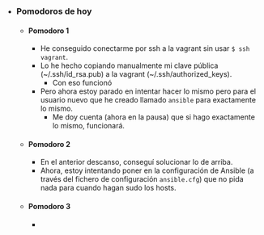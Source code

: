- ### Pomodoros de hoy
	- #### Pomodoro 1
		- He conseguido conectarme por ssh a la vagrant sin usar `$ ssh vagrant`.
		- Lo he hecho copiando manualmente mi clave pública (~/.ssh/id_rsa.pub) a la vagrant (~/.ssh/authorized_keys).
			- Con eso funcionó
		- Pero ahora estoy parado en intentar hacer lo mismo pero para el usuario nuevo que he creado llamado `ansible` para exactamente lo mismo.
			- Me doy cuenta (ahora en la pausa) que si hago exactamente lo mismo, funcionará.
	- #### Pomodoro 2
		- En el anterior descanso, conseguí solucionar lo de arriba.
		- Ahora, estoy intentando poner en la configuración de Ansible (a través del fichero de configuración `ansible.cfg`) que no pida nada para cuando hagan sudo los hosts.
	- #### Pomodoro 3
		-